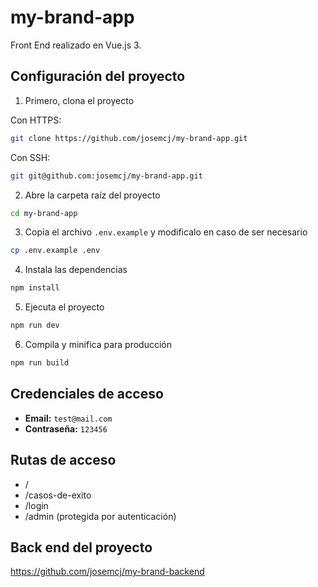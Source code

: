 # my-brand-app

Front End realizado en Vue.js 3.

## Configuración del proyecto

1. Primero, clona el proyecto

Con HTTPS:

```sh
git clone https://github.com/josemcj/my-brand-app.git
```

Con SSH:

```sh
git git@github.com:josemcj/my-brand-app.git
```

2. Abre la carpeta raíz del proyecto

```sh
cd my-brand-app
```

3. Copia el archivo `.env.example` y modificalo en caso de ser necesario

```sh
cp .env.example .env
```

4. Instala las dependencias

```sh
npm install
```

5. Ejecuta el proyecto

```sh
npm run dev
```

6. Compila y minifica para producción

```sh
npm run build
```

## Credenciales de acceso

-   **Email:** `test@mail.com`
-   **Contraseña:** `123456`

## Rutas de acceso

-   /
-   /casos-de-exito
-   /login
-   /admin (protegida por autenticación)

## Back end del proyecto

https://github.com/josemcj/my-brand-backend
